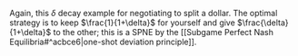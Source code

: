 Again, this $\delta$ decay example for negotiating to split a dollar. The optimal strategy is to keep $\frac{1}{1+\delta}$ for yourself and give $\frac{\delta}{1+\delta}$ to the other; this is a SPNE by the [[Subgame Perfect Nash Equilibria#^acbce6|one-shot deviation principle]].

